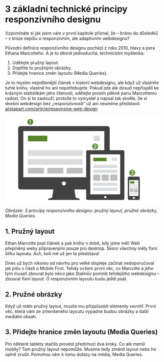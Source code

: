 # 3 základní technické principy responzivního designu

Vzpomínáte si jak jsem vám v první kapitole přiznal, že – bráno do důsledků – v knize nepíšu o responzivním,  ale adaptivním webdesignu?

Původní definice responzivního designu pochází z roku 2010, hlavy a pera Ethana Marcotteho. A je to děsně jednoduchá, technicistní myšlenka:

1. Udělejte pružný layout.
2. Doplňte to pružnými obrázky.
3. Přidejte hranice změn layoutu (Media Queries). 

Je to myslím nejsdílenější článek v historii webdesignu, ale když už vlastníte tuhle knihu, vlastně ho ani nepotřebujete. Pokud jste ale dosud nepřispěli ke krásným statistikám jeho čtenosti, udělejte prosím pěkně panu Marcottemu radost. On si to zaslouží, protože to vymyslel a napsal tak skvěle, že si dnešní webdesign bez „responzivnosti“ už ani neumíme představit. [alistapart.com/article/responsive-web-design](http://alistapart.com/article/responsive-web-design)

![](dist/images/original/vdwd/principy-rwd.png)

*Obrázek: 3 principy responzivního designu: pružný layout, pružné obrázky, Media Queries.*

## 1. Pružný layout

Ethan Marcotte psal článek a pak knihu v době, kdy jsme měli Web přeplněný weby připravenými pouze pro desktop. Skoro všechny měly fixní šířku layoutu. Ach, bolí mě už jen ta představa! 

Dnes už bych nikomu od návrhu pro velké displeje začínat nedoporučoval jak píšu v části o Mobile First. Tehdy ovšem první věc, co Marcotte a jeho tým museli zbourat bylo něco jako Stalinův pomník tehdejšího webdesignu – zbourat fixní layout. O responzivním layoutu budu ještě psát.

## 2. Pružné obrázky

Když už máte pružný layout, musíte mu přizpůsobit elementy vevnitř. První věc, která vám ze zmenšeného layoutu vypadne budou obrázky a další mediální obsah.

## 3. Přidejte hranice změn layoutu (Media Queries)

Pro některé tablety stačilo provést předchozí dva kroky. Co ale menší mobily? Tam pružný layout nepomůže. Musíme tedy změnit layout nebo ho úplně zrušit. Pomohou nám k tomu dotazy na média, Media Queries.

